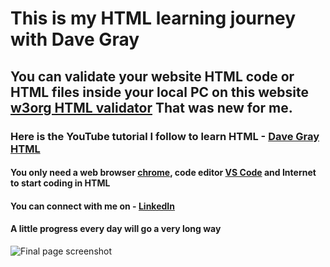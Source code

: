 # This is my HTML learning journey with Dave Gray

## You can validate your website HTML code or HTML files inside your local PC on this website [w3org HTML validator](https://validator.w3.org) That was new for me.

### Here is the YouTube tutorial I follow to learn HTML - [Dave Gray HTML](https://www.youtube.com/watch?v=mJgBOIoGihA&list=PL0Zuz27SZ-6OlAwitnFUubtE93DO-l0vu&index=12)

#### You only need a web browser [chrome](https://www.google.com/chrome/), code editor [VS Code](https://code.visualstudio.com/) and Internet to start coding in HTML

#### You can connect with me on - [LinkedIn](https://www.linkedin.com/in/ujwalmaradkar)

#### A little progress every day will go a very long way

![Final page screenshot](https://github.com/user-attachments/assets/721ced53-e416-4d69-8fe5-594b488199f1)
